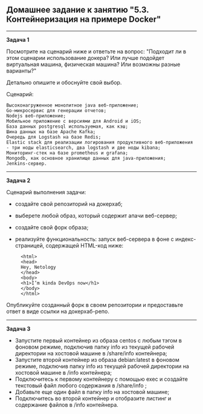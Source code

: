 ## Домашнее задание к занятию "5.3. Контейнеризация на примере Docker"
___
**Задача 1**

Посмотрите на сценарий ниже и ответьте на вопрос: "Подходит ли в этом сценарии использование докера? Или лучше подойдет виртуальная машина, физическая машина? Или возможны разные варианты?"

Детально опишите и обоснуйте свой выбор.

Сценарий:

    Высоконагруженное монолитное java веб-приложение;
    Go-микросервис для генерации отчетов;
    Nodejs веб-приложение;
    Мобильное приложение c версиями для Android и iOS;
    База данных postgresql используемая, как кэш;
    Шина данных на базе Apache Kafka;
    Очередь для Logstash на базе Redis;
    Elastic stack для реализации логирования продуктивного веб-приложения - три ноды elasticsearch, два logstash и две ноды kibana;
    Мониторинг-стек на базе prometheus и grafana;
    Mongodb, как основное хранилище данных для java-приложения;
    Jenkins-сервер.
___
**Задача 2**

Сценарий выполнения задачи:

- создайте свой репозиторий на докерхаб;
- выберете любой образ, который содержит апачи веб-сервер;
- создайте свой форк образа;
- реализуйте функциональность: запуск веб-сервера в фоне с индекс-страницей, содержащей HTML-код ниже:

        <html>
        <head>
        Hey, Netology
        </head>
        <body>
        <h1>I’m kinda DevOps now</h1>
        </body>
        </html>

Опубликуйте созданный форк в своем репозитории и предоставьте ответ в виде ссылки на докерхаб-репо.
___
**Задача 3**

- Запустите первый контейнер из образа centos c любым тэгом в фоновом режиме, подключив папку info из текущей рабочей директории на хостовой машине в /share/info контейнера;
- Запустите второй контейнер из образа debian:latest в фоновом режиме, подключив папку info из текущей рабочей директории на хостовой машине в /info контейнера;
- Подключитесь к первому контейнеру с помощью exec и создайте текстовый файл любого содержания в /share/info ;
- Добавьте еще один файл в папку info на хостовой машине;
- Подключитесь во второй контейнер и отобразите листинг и содержание файлов в /info контейнера.

